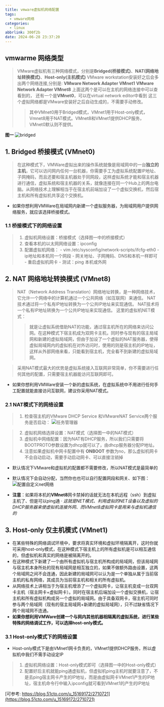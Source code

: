 ```yaml
---
title: vmware虚拟机网络配置
tags:
  - vmware网络
categories:
  - linux
abbrlink: 300f2b
date: 2024-06-28 23:37:20
---
```


## vmwarme 网络类型
> VMware虚拟机有三种网络模式，分别是**Bridged(桥接模式)**、**NAT(网络地址转换模式)**、**Host-only(主机模式)**
> VMware workstation安装好之后会多出两个网络连接,分别是:
> **VMware Network Adapter VMnet1**
> **VMware Network Adapter VMnet8** 
> 上面这两个是可以在主机的网络连接中可以查看到的，
> 还有一个是**VMnet0**，可以在virtual network editor中看到
> 这三个虚拟网络都是VMware安装好之后自动生成的，不需要手动修改。
>> 其中VMnet0用于Bridged模式，VMnet1用于Host-only模式，Vmnet8用于NAT模式。VMnet8和VMnet1提供DHCP服务，VMnet0默认则不提供。

**图一**
![bridged](https://pic.imgdb.cn/item/667eddecd9c307b7e93831e0.png "图一")

## 1. Bridged 桥接模式 (VMnet0)
> 在这种模式下，VMWare虚拟出来的操作系统就像是局域网中的一台**独立的主机**，它可以访问网内任何一台机器，你需要手工为虚拟系统配置IP地址、子网掩码，而且还要和宿主机器处于同网段，这样虚拟系统才能和宿主机器进行通信，虚拟系统和宿主机器的关系，就像连接在同一个Hub上的两台电脑。从网络技术上理解相当于在宿主机前端加设了一个虚拟交换机，然后宿主机和所有虚拟机共享这个交换机。
- 如果你想利用VMWare在局域网内新建一个虚拟服务器，为局域网用户提供网络服务，就应该选择桥接模式。

### 1.1 桥接模式下的网络设置
> 1. 虚拟机网络设置：桥接模式（选择图一中的桥接模式）
> 2. 查看本机的以太网网络设置：ipconfig 
> 3. 配置虚拟机网络：
    - vim /etc/sysconfig/network-scripts/ifcfg-eth0
    - ip地址和本机同一个网段
    - 网关地址、子网掩码、DNS和本机一样即可
    - 重启虚拟机网卡
    - 测试：ping 本机或外网


## 2. NAT 网络地址转换模式 (VMnet8)
> NAT（Network Address Translation）网络地址转换，是一种网络技术，它允许一个网络中的计算机通过一个公共网络（如互联网）来通信。
> NAT技术通过将一个私有IP地址转换为一个公共IP地址来实现通信。
> NAT技术将一个私有IP地址转换为一个公共IP地址来实现通信。
> 这里的虚拟机NET模式：
>> 就是让虚拟系统借助NAT的功能，通过宿主机所在的网络来访问公网。在这种模式下宿主机成为双网卡主机，同时参与现有的宿主局域网和新建的虚拟局域网，但由于加设了一个虚拟的NAT服务器，使得虚拟局域网内的虚拟机在对外访问时，使用的则是宿主机的IP地址，这样从外部网络来看，只能看到宿主机，完全看不到新建的虚拟局域网。

> 采用NAT模式最大的优势是虚拟系统接入互联网非常简单，你不需要进行任何其他的配置，只需要宿主机器能访问互联网即可。
- 如果你想利用VMWare安装一个新的虚拟系统，在虚拟系统中不用进行任何手工配置就能直接访问互联网，建议你采用NAT模式。

### 2.1 NAT模式下的网络设置
> 1. 检查宿主机的VMware DHCP Service 和VMwareNAT Service两个服务是否启动：
![任务管理器](https://pic.imgdb.cn/item/667ee2b1d9c307b7e94130f2.png)

>2. 虚拟机网络选择设置：NAT模式（选择图一中的NAT模式）
>3. 虚拟机中网络配置：因为NAT有DHCP服务，所以我们只需要将BOOTPROTO参数设置为dhcp就可以了，由dhcp服务器分配IP地址。
>4. 注意如果虚拟机中网卡配置中有 **ONBOOT** 参数为no，那么虚拟机网卡不会自动启动，需要手动启动网卡、可以直接注销掉
- 默认情况下VMware和虚拟机的配置都不需要修改，所以NAT模式是最简单的
- 默认情况下会自动分配，当然你也也可以自行配置网段和网关、如下图：
![配置自定义net网络](https://pic.imgdb.cn/item/667ee8a1d9c307b7e94ab6ac.png)

- **注意**：如果将本机的**VMnet8**网卡禁掉的话就无法在本机远程（ssh）到虚拟主机了、但是可以ping通
· _这就是NET模式、利用虚拟的NET设备以及虚拟的DHCP服务器来使虚拟机连接外网、而VMnet8虚拟网卡是用来与虚拟机通信的_

## 3. Host-only 仅主机模式 (VMnet1)    
- 在某些特殊的网络调试环境中，要求将真实环境和虚拟环境隔离开，这时你就可采用host-only模式，在这种模式下宿主机上的所有虚拟机是可以相互通信的，但虚拟机和真实的网络是被隔离开的。
- 在这种模式下新建了一个由所有虚拟机与宿主机所构成的局域网，但该局域网与宿主机本身所处的现有局域网是相互独立的，如果不做额外路由设置，这两个局域网之间不会连通，因此新建的局域网可以认为是一个单独从属于当前宿主机的私有网络，其成员为当前宿主机和相关的所有虚拟机。
- 从网络技术上讲相当于为宿主机增添了一个虚拟网卡，让宿主机变成一台双网卡主机（宿主网卡+虚拟网卡）。同时在宿主机后端加设一个虚拟交换机，让宿主机和所有虚拟机构成另一个虚拟的局域网。由于具备双网卡，宿主机可同时参与两个局域网（现有的宿主局域网+新建的虚拟局域网），只不过缺省情况下两个局域网不连通。
- **如果你想利用VMWare创建一个与网内其他机器相隔离的虚拟系统，进行某些特殊的网络调试工作，可以选择host-only模式。**

### 3.1 Host-only模式下的网络设置
- Host-only模式下是由VMnet1网卡负责的，VMnet1提供DHCP服务，所以虚拟机中我们不需手动设定IP
> 1. 虚拟机网络设置：Host-only模式即可（选择图一中的Host-only模式）
> 2. 配置好后主机就能ping通虚拟机，但虚拟机ping主机时就要注意了，不是去ping宿主网卡产生的IP地址，而是由虚拟网卡VMnet1产生的IP地址，宿主机命令行中输入ipconfig就可看到VMnet1的产生的IP地址


[可参考: https://blog.51cto.com/u_15169172/2710721](https://blog.51cto.com/u_15169172/2710721)